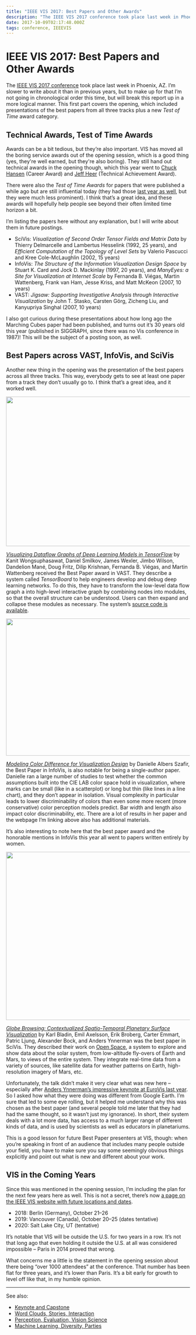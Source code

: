 ```yaml
---
title: "IEEE VIS 2017: Best Papers and Other Awards"
description: "The IEEE VIS 2017 conference took place last week in Phoenix, AZ. I’m slower to write about it than in previous years, but to make up for that I’m not going in chronological order this time, but will break this report up in a more logical manner. This first part covers the opening, which included presentations of the best papers from all three tracks plus a new Test of Time award category."
date: 2017-10-09T02:17:48.000Z
tags: conference, IEEEVIS
---
```


# IEEE VIS 2017: Best Papers and Other Awards

The <a href="http://ieeevis.org/">IEEE VIS 2017 conference</a> took place last week in Phoenix, AZ. I’m slower to write about it than in previous years, but to make up for that I’m not going in chronological order this time, but will break this report up in a more logical manner. This first part covers the opening, which included presentations of the best papers from all three tracks plus a new <em>Test of Time</em> award category.<!--more-->

## Technical Awards, Test of Time Awards

Awards can be a bit tedious, but they’re also important. VIS has moved all the boring service awards out of the opening session, which is a good thing (yes, they're well earned, but they're also boring). They still hand out technical awards in the opening though, which this year went to <a href="https://www.cs.utah.edu/~hansen/">Chuck Hansen</a> (Career Award) and <a href="https://homes.cs.washington.edu/~jheer/">Jeff Heer</a> (Technical Achievement Award).

There were also the <em>Test of Time Awards</em> for papers that were published a while ago but are still influential today (they had those <a href="http://ieeevis.org/year/2016/info/awards/test-of-time-awards">last year as well</a>, but they were much less prominent). I think that’s a great idea, and these awards will hopefully help people see beyond their often limited time horizon a bit.

I’m listing the papers here without any explanation, but I will write about them in future postings.

<ul>
    <li>SciVis: <em>Visualization of Second Order Tensor Fields and Matrix Data</em> by Thierry Delmarcelle and Lambertus Hesselink (1992, 25 years), and <em>Efficient Computation of the Topology of Level Sets</em> by Valerio Pascucci and Kree Cole-McLaughlin (2002, 15 years)</li>
    <li>InfoVis: <em>The Structure of the Information Visualization Design Space</em> by Stuart K. Card and Jock D. Mackinlay (1997, 20 years), and <em>ManyEyes: a Site for Visualization at Internet Scale</em> by Fernanda B. Viégas, Martin Wattenberg, Frank van Ham, Jesse Kriss, and Matt McKeon (2007, 10 years)</li>
    <li>VAST: <em>Jigsaw: Supporting Investigative Analysis through Interactive Visualization</em> by John T. Stasko, Carsten Görg, Zicheng Liu, and Kanyupriya Singhal (2007, 10 years)</li>
</ul>

I also got curious during these presentations about how long ago the Marching Cubes paper had been published, and turns out it’s 30 years old this year (published in SIGGRAPH, since there was no Vis conference in 1987)! This will be the subject of a posting soon, as well.

## Best Papers across VAST, InfoVis, and SciVis

Another new thing in the opening was the presentation of the best papers across all three tracks. This way, everybody gets to see at least one paper from a track they don’t usually go to. I think that’s a great idea, and it worked well.

<img class="aligncenter size-full wp-image-10216" src="https://eagereyes.org/wp-content/uploads/2017/10/tensorboard.png" alt="" width="750" height="409" />

<em><a href="http://idl.cs.washington.edu/papers/tfgraph">Visualizing Dataflow Graphs of Deep Learning Models in TensorFlow</a></em> by Kanit Wongsuphasawat, Daniel Smilkov, James Wexler, Jimbo Wilson, Dandelion Mané, Doug Fritz, Dilip Krishnan, Fernanda B. Viégas, and Martin Wattenberg received the Best Paper award in VAST. They describe a system called <em>TensorBoard</em> to help engineers develop and debug deep learning networks. To do this, they have to transform the low-level data flow graph a into high-level interactive graph by combining nodes into modules, so that the overall structure can be understood. Users can then expand and collapse these modules as necessary. The system’s <a href="https://github.com/tensorflow/tensorboard">source code is available</a>.

<img class="aligncenter size-full wp-image-10217" src="https://eagereyes.org/wp-content/uploads/2017/10/vis-colors.png" alt="" width="1320" height="375" />

<em><a href="http://cmci.colorado.edu/visualab/VisColors/">Modeling Color Difference for Visualization Design</a></em> by Danielle Albers Szafir, the Best Paper in InfoVis, is also notable for being a single-author paper. Danielle ran a large number of studies to test whether the common assumptions built into the CIE LAB color space hold in visualization, where marks can be small (like in a scatterplot) or long but thin (like lines in a line chart), and they don’t appear in isolation. Visual complexity in particular leads to lower discriminability of colors than even some more recent (more conservative) color perception models predict. Bar width and length also impact color discriminability, etc. There are a lot of results in her paper and the webpage I’m linking above also has additional materials.

It’s also interesting to note here that the best paper award and the honorable mentions in InfoVis this year all went to papers written entirely by women.

<img class="aligncenter size-full wp-image-10215" src="https://eagereyes.org/wp-content/uploads/2017/10/openspace-mars.jpg" alt="" width="1320" height="460" />

<em><a href="https://alexanderbock.github.io/papers/vis17-bladin-globe_browsing.pdf">Globe Browsing: Contextualized Spatio-Temporal Planetary Surface Visualization</a></em> by Karl Bladin, Emil Axelsson, Erik Broberg, Carter Emmart, Patric Ljung, Alexander Bock, and Anders Ynnerman was the best paper in SciVis. They described their work on <a href="http://openspaceproject.com">Open Space</a>, a system to explore and show data about the solar system, from low-altitude fly-overs of Earth and Mars, to views of the entire system. They integrate real-time data from a variety of sources, like satellite data for weather patterns on Earth, high-resolution imagery of Mars, etc.

Unfortunately, the talk didn’t make it very clear what was new here – especially after <a href="https://eagereyes.org/blog/2016/eurovis-2016-tuesday-and-wednesday">Anders Ynnerman’s impressive keynote at EuroVis last year</a>. So I asked how what they were doing was different from Google Earth. I’m sure that led to some eye rolling, but it helped me understand why this was chosen as the best paper (and several people told me later that they had had the same thought, so it wasn’t just my ignorance). In short, their system deals with a lot more data, has access to a much larger range of different kinds of data, and is used by scientists as well as educators in planetariums.

This is a good lesson for future Best Paper presenters at VIS, though: when you’re speaking in front of an audience that includes many people outside your field, you have to make sure you say some seemingly obvious things explicitly and point out what is new and different about your work.

## VIS in the Coming Years

Since this was mentioned in the opening session, I’m including the plan for the next few years here as well. This is not a secret, there’s now <a href="http://ieeevis.org/year/2017/info/overview-amp-topics/future-locations">a page on the IEEE VIS website with future locations and dates</a>.

<ul>
    <li>2018: Berlin (Germany), October 21–26</li>
    <li>2019: Vancouver (Canada), October 20–25 (dates tentative)</li>
    <li>2020: Salt Lake City, UT (tentative)</li>
</ul>

It’s notable that VIS will be outside the U.S. for two years in a row. It’s not that long ago that even holding it outside the U.S. at all was considered impossible – Paris in 2014 proved that wrong.

What concerns me a little is the statement in the opening session about there being “over 1000 attendees” at the conference. That number has been flat for three years, and it’s lower than Paris. It’s a bit early for growth to level off like that, in my humble opinion.

<hr />

See also:

<ul>
    <li><a href="https://eagereyes.org/blog/2017/ieee-vis-2017-keynote-and-capstone">Keynote and Capstone</a></li>
    <li><a href="https://eagereyes.org/blog/2017/ieee-vis-2017-word-clouds-sparklines-stories-interaction">Word Clouds, Stories, Interaction</a></li>
    <li><a href="https://eagereyes.org/blog/2017/ieee-vis-2017-perception-evaluation-vision">Perception, Evaluation, Vision Science</a></li>
    <li><a href="https://eagereyes.org/blog/2017/ieee-vis-2017-machine-learning-diversity-parties">Machine Learning, Diversity, Parties</a></li>
</ul>



